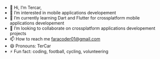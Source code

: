 - 👋 Hi, I’m Tercar,
- 👀 I’m interested in mobile applications developement
- 🌱 I’m currently learning Dart and Flutter for crossplatform mobile applications developement
- 💞️ I’m looking to collaborate on crossplatform applications developement projects
- 📫 How to reach me faracoder01@gmail.com
- 😄 Pronouns: TerCar
- ⚡ Fun fact: coding, football, cycling, volunteering

<!---
Tercar01/Tercar01 is a ✨ special ✨ repository because its `README.md` (this file) appears on your GitHub profile.
You can click the Preview link to take a look at your changes.
--->
